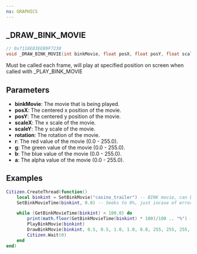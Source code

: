 ```yaml
---
ns: GRAPHICS
---
```

## _DRAW_BINK_MOVIE

```c
// 0x7118E83EEB9F7238
void _DRAW_BINK_MOVIE(int binkMovie, float posX, float posY, float scaleX, float scaleY, float rotation, int r, int g, int b, int a);
```

Must be called each frame, will play at specified position on screen when called with _PLAY_BINK_MOVIE

## Parameters
* **binkMovie**: The movie that is being played.
* **posX**: The centered x position of the movie.
* **posY**: The centered y position of the movie.
* **scaleX**: The x scale of the movie.
* **scaleY**: The y scale of the movie.
* **rotation**: The rotation of the movie.
* **r**: The red value of the movie (0.0 - 255.0).
* **g**: The green value of the movie (0.0 - 255.0).
* **b**: The blue value of the movie (0.0 - 255.0).
* **a**: The alpha value of the movie (0.0 - 255.0).

## Examples
```lua
Citizen.CreateThread(function()
    local binkint = SetBinkMovie("casino_trailer") -- BINK movie, can be found in 
    SetBinkMovieTime(binkint, 0.0) -- Seeks to 0%, just incase of errors.

    while (GetBinkMovieTime(binkint) < 100.0) do
        print(math.floor(GetBinkMovieTime(binkint) * 100)/100 .. "%") -- Prints current playtime (as percentage).
        PlayBinkMovie(binkint)
        DrawBinkMovie(binkint, 0.5, 0.5, 1.0, 1.0, 0.0, 255, 255, 255, 255) -- This example draws and plays in fullscreen in the center (no matter the resolution).
        Citizen.Wait(0)
    end
end)
```
